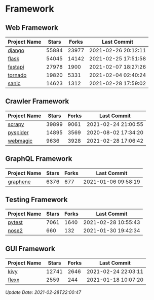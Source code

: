 # Framework

## Web Framework
| Project Name | Stars | Forks | Last Commit |
| ------------ | ----- | ----- | ----------- |
| [django](https://github.com/django/django) | 55884 | 23977 | 2021-02-26 20:12:11 |
| [flask](https://github.com/pallets/flask) | 54045 | 14142 | 2021-02-25 17:51:58 |
| [fastapi](https://github.com/tiangolo/fastapi) | 27978 | 1900 | 2021-02-07 18:27:26 |
| [tornado](https://github.com/tornadoweb/tornado) | 19820 | 5331 | 2021-02-04 02:40:24 |
| [sanic](https://github.com/sanic-org/sanic) | 14623 | 1312 | 2021-02-28 17:59:02 |

## Crawler Framework
| Project Name | Stars | Forks | Last Commit |
| ------------ | ----- | ----- | ----------- |
| [scrapy](https://github.com/scrapy/scrapy) | 39899 | 9061 | 2021-02-24 21:00:55 |
| [pyspider](https://github.com/binux/pyspider) | 14895 | 3569 | 2020-08-02 17:34:20 |
| [webmagic](https://github.com/code4craft/webmagic) | 9636 | 3928 | 2021-02-28 17:06:42 |

## GraphQL Framework
| Project Name | Stars | Forks | Last Commit |
| ------------ | ----- | ----- | ----------- |
| [graphene](https://github.com/graphql-python/graphene) | 6376 | 677 | 2021-01-06 09:58:19 |

## Testing Framework
| Project Name | Stars | Forks | Last Commit |
| ------------ | ----- | ----- | ----------- |
| [pytest](https://github.com/pytest-dev/pytest) | 7061 | 1640 | 2021-02-28 10:55:43 |
| [nose2](https://github.com/nose-devs/nose2) | 660 | 132 | 2021-01-30 19:42:34 |

## GUI Framework
| Project Name | Stars | Forks | Last Commit |
| ------------ | ----- | ----- | ----------- |
| [kivy](https://github.com/kivy/kivy) | 12741 | 2646 | 2021-02-24 22:03:11 |
| [flexx](https://github.com/flexxui/flexx) | 2559 | 244 | 2021-01-18 10:07:20 |

*Update Date: 2021-02-28T22:00:47*